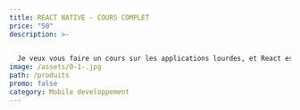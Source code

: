 ```yaml
---
title: REACT NATIVE - COURS COMPLET
price: "50"
description: >-
  

  Je veux vous faire un cours sur les applications lourdes, et React est l'une de mes technologies préférées, alors j'ai pensé à créer une introduction sur React. Cet article nécessite comme prérequis des connaissances en HTML et JavaScript. Je pense que vous devriez les connaître avant de pouvoir appréhender une bibliothèque comme React.
image: /assets/0-1-.jpg
path: /produits
promo: false
category: Mobile developpement
---
```


